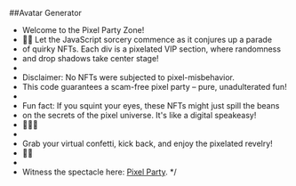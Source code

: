 ##Avatar Generator
 * Welcome to the Pixel Party Zone!
 * 🎉✨ Let the JavaScript sorcery commence as it conjures up a parade
 * of quirky NFTs. Each div is a pixelated VIP section, where randomness
 * and drop shadows take center stage!
 *
 * Disclaimer: No NFTs were subjected to pixel-misbehavior.
 * This code guarantees a scam-free pixel party – pure, unadulterated fun!
 *
 * Fun fact: If you squint your eyes, these NFTs might just spill the beans
 * on the secrets of the pixel universe. It's like a digital speakeasy!
 * 🕵️‍♂️🎩
 *
 * Grab your virtual confetti, kick back, and enjoy the pixelated revelry!
 * 🎊🚀
 *
 * Witness the spectacle here: [Pixel Party](https://samuelkodehode.github.io/-NFT-/).
 */



